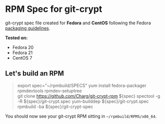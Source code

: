 # RPM Spec for git-crypt 
git-crypt spec file created for **Fedora** and **CentOS** following the Fedora [packaging guidelines](https://fedoraproject.org/wiki/Packaging:Guidelines?rd=Packaging/Guidelinesa).

**Tested on:**  
- Fedora 20
- Fedora 21
- CentOS 7

## Let's build an RPM
> export spec="~/rpmbuild/SPECS"
> yum install fedora-packager rpmdevtools
> rpmdev-setuptree  
> git clone https://github.com/Charg/git-crypt-rpm ${spec}
> spectool -g -R ${spec}/git-crypt.spec
> yum-builddep ${spec}/git-crypt.spec
> rpmbuild -ba ${spec}/git-crypt-spec  

You should now see your git-crypt RPM sitting in `~/rpmbuild/RPMS/x86_64`.

